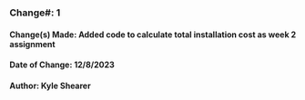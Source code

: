 ### Change#: 1

#### Change(s) Made: Added code to calculate total installation cost as week 2 assignment
#### Date of Change: 12/8/2023
#### Author: Kyle Shearer